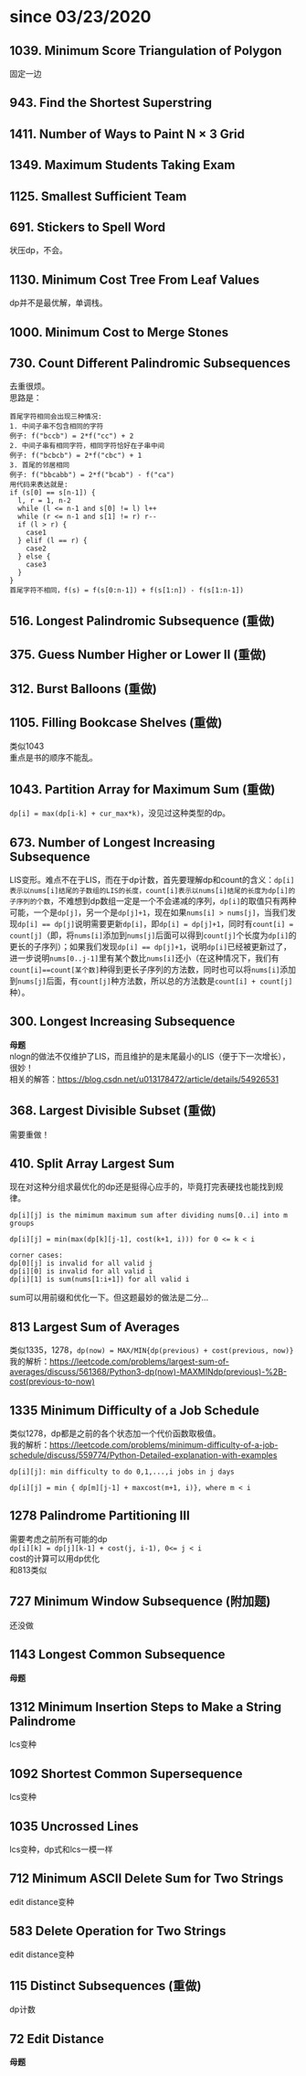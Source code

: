 # since 03/23/2020    
## 1039. Minimum Score Triangulation of Polygon  
固定一边
## 943. Find the Shortest Superstring
## 1411. Number of Ways to Paint N × 3 Grid
## 1349. Maximum Students Taking Exam
## 1125. Smallest Sufficient Team 
## 691. Stickers to Spell Word  
状压dp，不会。   
## 1130. Minimum Cost Tree From Leaf Values    
dp并不是最优解，单调栈。  
## 1000. Minimum Cost to Merge Stones    
## 730. Count Different Palindromic Subsequences      
去重很烦。  
思路是：
```
首尾字符相同会出现三种情况:   
1. 中间子串不包含相同的字符   
例子: f("bccb") = 2*f("cc") + 2   
2. 中间子串有相同字符，相同字符恰好在子串中间   
例子: f("bcbcb") = 2*f("cbc") + 1  
3. 首尾的邻居相同   
例子: f("bbcabb") = 2*f("bcab") - f("ca")   
用代码来表达就是:
if (s[0] == s[n-1]) {
  l, r = 1, n-2 
  while (l <= n-1 and s[0] != l) l++
  while (r <= n-1 and s[1] != r) r--
  if (l > r) {
    case1
  } elif (l == r) {
    case2
  } else {
    case3
  }
}
首尾字符不相同，f(s) = f(s[0:n-1]) + f(s[1:n]) - f(s[1:n-1])
```
## 516. Longest Palindromic Subsequence (重做)  
## 375. Guess Number Higher or Lower II (重做)   
## 312. Burst Balloons (重做)
## 1105. Filling Bookcase Shelves (重做)    
类似1043      
重点是书的顺序不能乱。     
## 1043. Partition Array for Maximum Sum (重做)   
```dp[i] = max(dp[i-k] + cur_max*k)```，没见过这种类型的dp。  
## 673. Number of Longest Increasing Subsequence   
LIS变形。难点不在于LIS，而在于dp计数，首先要理解dp和count的含义：```dp[i]表示以nums[i]结尾的子数组的LIS的长度，count[i]表示以nums[i]结尾的长度为dp[i]的子序列的个数```，不难想到dp数组一定是一个不会递减的序列，```dp[i]```的取值只有两种可能，一个是```dp[j]```，另一个是```dp[j]+1```，现在如果```nums[i] > nums[j]```，当我们发现```dp[i] == dp[j]```说明需要更新```dp[i]```，即```dp[i] = dp[j]+1```，同时有```count[i] = count[j]```（即，将```nums[i]```添加到```nums[j]```后面可以得到```count[j]```个长度为```dp[i]```的更长的子序列）；如果我们发现```dp[i] == dp[j]+1```，说明```dp[i]```已经被更新过了，进一步说明```nums[0..j-1]```里有某个数比```nums[i]```还小（在这种情况下，我们有```count[i]==count[某个数]```种得到更长子序列的方法数，同时也可以将```nums[i]```添加到```nums[j]```后面，有```count[j]```种方法数，所以总的方法数是```count[i] + count[j]```种）。
## 300. Longest Increasing Subsequence    
**母题**       
nlogn的做法不仅维护了LIS，而且维护的是末尾最小的LIS（便于下一次增长），很妙！      
相关的解答：https://blog.csdn.net/u013178472/article/details/54926531
## 368. Largest Divisible Subset (重做)
需要重做！
## 410. Split Array Largest Sum 
现在对这种分组求最优化的dp还是挺得心应手的，毕竟打完表硬找也能找到规律。    
```
dp[i][j] is the mimimum maximum sum after dividing nums[0..i] into m groups 

dp[i][j] = min(max(dp[k][j-1], cost(k+1, i))) for 0 <= k < i

corner cases:
dp[0][j] is invalid for all valid j
dp[i][0] is invalid for all valid i
dp[i][1] is sum(nums[1:i+1]) for all valid i
```   
sum可以用前缀和优化一下。但这题最妙的做法是二分...
## 813 Largest Sum of Averages  
类似1335，1278，```dp(now) = MAX/MIN{dp(previous) + cost(previous, now)}```     
我的解析：https://leetcode.com/problems/largest-sum-of-averages/discuss/561368/Python3-dp(now)-MAXMINdp(previous)-%2B-cost(previous-to-now)
## 1335 Minimum Difficulty of a Job Schedule  
类似1278，dp都是之前的各个状态加一个代价函数取极值。   
我的解析：https://leetcode.com/problems/minimum-difficulty-of-a-job-schedule/discuss/559774/Python-Detailed-explanation-with-examples     
```
dp[i][j]: min difficulty to do 0,1,...,i jobs in j days

dp[i][j] = min { dp[m][j-1] + maxcost(m+1, i)}, where m < i
```
## 1278 Palindrome Partitioning III  
需要考虑之前所有可能的dp  
`dp[i][k] = dp[j][k-1] + cost(j, i-1), 0<= j < i`   
cost的计算可以用dp优化  
和813类似  
## 727 Minimum Window Subsequence (附加题)
还没做 
## 1143 Longest Common Subsequence  
**母题**  
## 1312 Minimum Insertion Steps to Make a String Palindrome  
lcs变种  
## 1092 Shortest Common Supersequence    
lcs变种  
## 1035 Uncrossed Lines       
lcs变种，dp式和lcs一模一样  
## 712	Minimum ASCII Delete Sum for Two Strings           
edit distance变种  
## 583	Delete Operation for Two Strings       
edit distance变种  
## 115	Distinct Subsequences (重做)   
dp计数  
## 72	Edit Distance    
**母题**   
